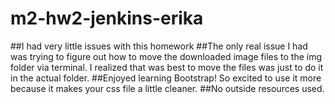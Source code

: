 # m2-hw2-jenkins-erika

##I had very little issues with this homework
##The only real issue I had was trying to figure out how to move the downloaded image files to the img folder via terminal. I realized that was best to move the files was just to do it in the actual folder.
##Enjoyed learning Bootstrap! So excited to use it more because it makes your css file a little cleaner.
##No outside resources used.
